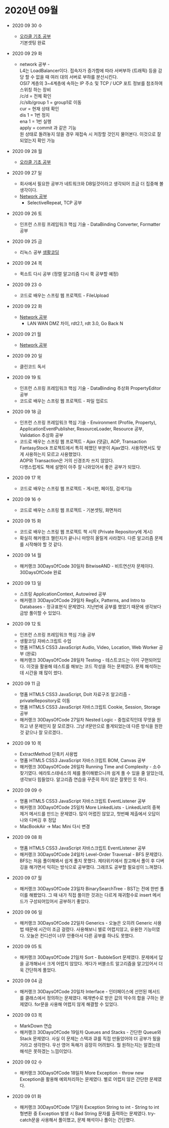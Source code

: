 # 2020년 09월

- 2020 09 30 수  
  - [오라클 기초 공부](https://github.com/LeeGiCheol/Practice/blob/master/src/oracle/_2020_09_30_Oracle.md)  
    기본셋팅 완료  


- 2020 09 29 화  
  - network 공부 -   
    L4는 LoadBalancer이다. 접속자가 증가함에 따라 서버부하 (트래픽) 등을 감당 할 수 없을 때 여러 대의 서버로 부하를 분산시킨다.  
    OSI7 계층의 3~4계층에 속하는 IP 주소 및 TCP / UCP 포트 정보를 참조하여 스위칭 하는 장비  
    /c/d = 전체 확인  
    /c/slb/group 1 = group1로 이동  
    cur = 현재 상태 확인  
    dis 1 = 1번 정지  
    ena 1 = 1번 실행  
    apply = commit 과 같은 기능  
    원 상태로 돌려놓지 않을 경우 재접속 시 저장할 것인지 물어본다. 이것으로 잘 되었는지 확인 가능     

- 2020 09 28 월  
  - [오라클 기초 공부](https://github.com/LeeGiCheol/Practice/blob/master/src/oracle/_2020_09_28_Oracle.md)  

- 2020 09 27 일
  - 회사에서 필요한 공부가 네트워크와 DB일것이라고 생각되어 조금 더 집중해 볼 생각이다.  
  - [Network 공부](https://github.com/LeeGiCheol/Practice/blob/master/src/network/_2020_09_27_Network_SelectiveRepeat_TCP.md)  
    - SelectiveRepeat, TCP 공부  

- 2020 09 26 토  
  - 인프런 스프링 프레임워크 핵심 기술 - DataBinding Converter, Formatter 공부  

- 2020 09 25 금  
  - 리눅스 공부 [생활코딩](https://www.youtube.com/watch?v=DsG-JWrFJTc&list=PLuHgQVnccGMBT57a9dvEtd6OuWpugF9SH)  

- 2020 09 24 목  
  - 퀵소트 다시 공부 (정렬 알고리즘 다시 쭉 공부할 예정)  

- 2020 09 23 수  
  - 코드로 배우는 스프링 웹 프로젝트 - FileUpload  

- 2020 09 22 화  
  - [Network 공부](https://github.com/LeeGiCheol/Practice/blob/master/src/network/_2020_09_21-22_Network.md) 
    - LAN WAN DMZ 차이, rdt2.1, rdt 3.0, Go Back N


- 2020 09 21 월  
  - [Network 공부](https://github.com/LeeGiCheol/Practice/blob/master/src/network/_2020_09_21-22_Network.md) 

- 2020 09 20 일
  - 클린코드 독서  

- 2020 09 19 토  
  - 인프런 스프링 프레임워크 핵심 기술 - DataBinding 추상화 PropertyEditor 공부  
  - 코드로 배우는 스프링 웹 프로젝트 - 파일 업로드  

- 2020 09 18 금  
  - 인프런 스프링 프레임워크 핵심 기술 - Environment (Profile, Property), ApplicationEventPublisher, ResourceLoader, Resource 공부, Validation 추상화 공부  
  - 코드로 배우는 스프링 웹 프로젝트 - Ajax (댓글), AOP, Transaction  
    FantasyStock 프로젝트에서 특히 헤맸던 부분이 Ajax였다. 사용하면서도 맞게 사용하는지 모르고 사용했었다.  
    AOP와 Transaction은 거의 신경조차 쓰지 않았다.  
    다행스럽게도 책에 설명이 아주 잘 나와있어서 좋은 공부가 되었다.  

- 2020 09 17 목  
  - 코드로 배우는 스프링 웹 프로젝트 - 게시판, 페이징, 검색기능  

- 2020 09 16 수  
  - 코드로 배우는 스프링 웹 프로젝트 - 기본셋팅, 화면처리  

- 2020 09 15 화  
  - 코드로 배우는 스프링 웹 프로젝트 책 시작 (Private Repository에 게시)  
  - 확실히 해커랭크 챌린지가 끝나니 마땅히 올릴게 사라졌다. 다른 알고리즘 문제를 시작해야 할 것 같다.  

- 2020 09 14 월  
  - 해커랭크 30DaysOfCode 30일차 BitwiseAND - 비트연산자 문제이다. 30DaysOfCode 완료  

- 2020 09 13 일  
  - 스프링 ApplicationContext, Autowired 공부  
  - 해커랭크 30DaysOfCode 29일차 RegEx, Patterns, and Intro to Databases - 정규표현식 문제였다. 지난번에 공부를 했었기 때문에 생각보다 금방 풀이할 수 있었다.  

- 2020 09 12 토  
  - 인프런 스프링 프레임워크 핵심 기술 공부  
  - 생활코딩 자바스크립트 수업  
  - 명품 HTML5 CSS3 JavaScript Audio, Video, Location, Web Worker 공부 (완료)  
  - 해커랭크 30DaysOfCode 28일차 Testing - 테스트코드는 이미 구현되어있다. 이것을 활용해 테스트를 해보는 코드 작성을 하는 문제였다. 문제 해석하는데 시간을 꽤 많이 썼다.  

- 2020 09 11 금  
  - 명품 HTML5 CSS3 JavaScript, DoIt 자료구조 알고리즘 - privateRepository로 이동  
  - 명품 HTML5 CSS3 JavaScript 자바스크립트 Cookie, Session, Storage 공부  
  - 해커랭크 30DaysOfCode 27일차 Nested Logic - 중첩로직인데 무엇을 원하고 낸 문제인지 잘 모르겠다. 그냥 if문만으로 풀게되었는데 다른 방식을 원한 것 같으나 잘 모르겠다..  

- 2020 09 10 목  
  - ExtractMethod 단축키 사용법  
  - 명품 HTML5 CSS3 JavaScript 자바스크립트 BOM, Canvas 공부  
  - 해커랭크 30DaysOfCode 26일차 Running Time and Complexity - 소수찾기였다. 에라토스테네스의 체를 풀이해봤으니까 쉽게 풀 수 있을 줄 알았는데, 생각보다 힘들었다. 알고리즘 연습을 꾸준히 하지 않은 잘못인 듯 하다.  

- 2020 09 09 수  
  - 명품 HTML5 CSS3 JavaScript 자바스크립트 EventListener 공부  
  - 해커랭크 30DaysOfCode 25일차 More LinkedLists - LinkedList의 중복 제거 메서드를 만드는 문제였다. 많이 어렵진 않았고, 첫번째 제출에서 오답이 나와 디버깅 후 정답  
  - MacBookAir -> Mac Mini 다시 변경  

- 2020 09 08 화  
  - 명품 HTML5 CSS3 JavaScript 자바스크립트 EventListener 공부  
  - 해커랭크 30DaysOfCode 24일차 Level-Order Traversal - BFS 문제였다. BFS는 처음 풀이해봐서 쉽게 풀지 못했다. 제타위키에서 참고해서 풀이 후 디버깅을 해가면서 익히는 방식으로 공부했다. 그래프도 공부할 필요성이 느껴졌다.  

- 2020 09 07 월  
  - 해커랭크 30DaysOfCode 23일차 BinarySearchTree - BST는 전에 한번 풀이를 해봤었다. 그 때 내가 직접 풀이한 것과는 다르게 재귀함수로 insert 메서드가 구성되어있어서 공부하기 좋았다.  

- 2020 09 06 일  
  - 해커랭크 30DaysOfCode 22일차 Generics - 오늘은 오히려 Generic 사용법 때문에 시간이 조금 걸렸다. 사용해보니 별로 어렵지않고, 유용한 기능이였다. 오늘은 컨디션이 너무 안좋아서 다른 공부를 하나도 못했다.  

- 2020 09 05 토  
  - 해커랭크 30DaysOfCode 21일차 Sort - BubbleSort 문제였다. 문제에서 답을 공개해놔서 크게 어렵지 않았다. 게다가 버블소트 알고리즘을 알고있어서 더욱 간단하게 풀었다.  

- 2020 09 04 금  
  - 해커랭크 30DaysOfCode 20일차 Interface - 인터페이스에 선언된 메서드를 클래스에서 정의하는 문제였다. 매개변수로 받은 값의 약수의 합을 구하는 문제였다. for문을 사용해 어렵지 않게 해결할 수 있었다.  

- 2020 09 03 목  
  - MarkDown 연습  
  - 해커랭크 30DaysOfCode 19일차 Queues and Stacks - 간단한 Queue와 Stack 문제였다. 사실 이 문제는 스택과 큐를 직접 만들었어야 더 공부가 됬을거라고 생각한다. 우선 영어 독해가 굉장히 어려웠다. 뭘 원하는지는 알겠는데 해석은 못하겠는 느낌이었다.  

- 2020 09 02 수  
  - 해커랭크 30DaysOfCode 18일차 More Exception - throw new Exception을 활용해 예외처리하는 문제였다. 별로 어렵지 않은 간단한 문제였다.  

- 2020 09 01 화  
  - 해커랭크 30DaysOfCode 17일차 Exception String to int - String to int 형변환 중 Exception 발생 시 Bad String 문자를 출력하는 문제였다. try-catch문을 사용해서 풀이했고, 문제 해석이나 풀이는 간단했다.  
